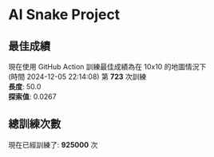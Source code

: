 
# AI Snake Project

## **最佳成績**




















































































































































































































































現在使用 GitHub Action 訓練最佳成績為在 10x10 的地圖情況下  
(時間 2024-12-05 22:14:08) 第 **723** 次訓練  
**長度**: 50.0  
**探索值**: 0.0267









































































































































































































































































































































































































































































































## 總訓練次數
現在已經訓練了: **925000** 次
